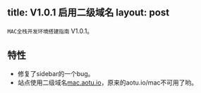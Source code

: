 title: V1.0.1 启用二级域名
layout: post
---

`MAC全栈开发环境搭建指南` V1.0.1。

## 特性

- 修复了sidebar的一个bug。
- 站点使用二级域名[mac.aotu.io](http://mac.aotu.io)，原来的aotu.io/mac不可用了哟。

